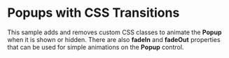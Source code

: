 Popups with CSS Transitions
===========================

This sample adds and removes custom CSS classes to animate the **Popup** when it is shown or hidden. There are also **fadeIn** and **fadeOut** properties that can be used for simple animations on the **Popup** control.